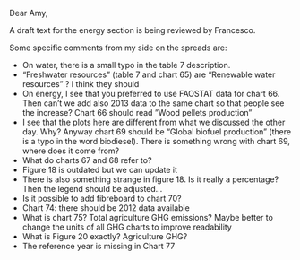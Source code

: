Dear Amy,

A draft text for the energy section is being reviewed by Francesco.

Some specific comments from my side on the spreads are:
- On water, there is a small typo in the table 7 description.
- “Freshwater resources” (table 7 and chart 65) are “Renewable water resources” ? I think they should
- On energy, I see that you preferred to use FAOSTAT data for chart 66. Then can’t we add also 2013 data to the same chart so that people see the increase? Chart 66 should read ”Wood pellets production”
- I see that the plots here are different from what we discussed the other day. Why?  Anyway chart 69 should be “Global biofuel production” (there is a typo in the word biodiesel). There is something wrong with chart 69, where does it come from?
- What do charts 67 and 68 refer to?
- Figure 18 is outdated but we can update it
- There is also something strange in figure 18. Is it really a percentage? Then the legend should be adjusted…
- Is it possible to add fibreboard to chart 70?
- Chart 74: there should be 2012 data available
- What is chart 75? Total agriculture GHG emissions? Maybe better to change the units of all GHG charts to improve readability
- What is Figure 20 exactly? Agriculture GHG?
- The reference year is missing in Chart 77
